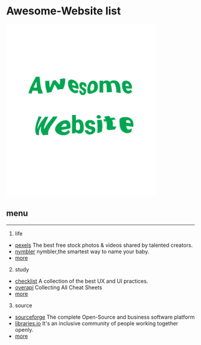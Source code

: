 # Awesome-Website list
![img](img/awesome-website.jpg)
## menu

------

1. life
- [pexels](https://www.pexels.com/)  The best free stock photos & videos shared by talented creators.
- [nymbler](http://www.nymbler.com/) nymbler,the smartest way to name your baby.
- [more](content/en/life.md)
2. study
- [checklist](https://www.checklist.design/) A collection of the best UX and UI practices.
- [overapi](http://overapi.com/) Collecting All Cheat Sheets 
- [more](content/en/study.md)
3. source
- [sourceforge](https://sourceforge.net/) The complete Open-Source and business software platform
- [libraries.io](https://libraries.io/) It's an inclusive community of people working together openly.
- [more](content/en/source.md)